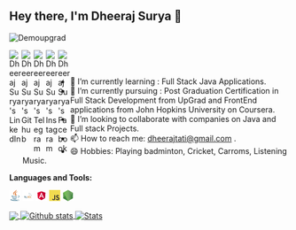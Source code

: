 ## Hey there, I'm Dheeraj Surya 👋

<p align="left"> <img src="https://komarev.com/ghpvc/?username=Demoupgrad&label=Views&color=blue&style=plastic" alt="Demoupgrad" /> </p>

<a href="https://www.linkedin.com/in/dheerajsuryathati/">
  <img align="left" alt="Dheeraj Surya's LinkedIn" width="22px" src="https://cdn.jsdelivr.net/npm/simple-icons@v3/icons/linkedin.svg" />
</a>
<a href="https://github.com/DheerajSurya">
  <img align="left" alt="Dheeraj Surya's Github" width="22px" src="https://cdn.jsdelivr.net/npm/simple-icons@v3/icons/github.svg" />
</a>
<a href="+91-9505440518">
  <img align="left" alt="Dheeraj Surya's Telegram" width="22px" src="https://cdn.jsdelivr.net/npm/simple-icons@v3/icons/telegram.svg" />
</a>
<a href="https://www.instagram.com/__.s.u.r.y.a.___/">
  <img align="left" alt="Dheeraj Surya's Instagram" width="22px" src="https://cdn.jsdelivr.net/npm/simple-icons@v3/icons/instagram.svg" />
</a>
<a href="https://www.facebook.com/dheeraj.surya.7/">
  <img align="left" alt="Dheeraj Surya's Facebook" width="22px" src="https://cdn.jsdelivr.net/npm/simple-icons@v3/icons/facebook.svg" />
</a>


<br/>
<br/>


- 🔭 I’m currently learning : Full Stack Java Applications.
- 🌱 I’m currently pursuing : Post Graduation Certification in Full Stack Development from UpGrad and FrontEnd applications from John Hopkins University on Coursera.
- 👯 I’m looking to collaborate with companies on Java and Full stack Projects.
- 📫 How to reach me: dheerajtati@gmail.com . 
- 😄 Hobbies: Playing badminton, Cricket, Carroms, Listening Music.


**Languages and Tools:**

<code><img height="20" src="https://raw.githubusercontent.com/github/explore/80688e429a7d4ef2fca1e82350fe8e3517d3494d/topics/java/java.png"></code>
<code><img height="20" src="https://raw.githubusercontent.com/github/explore/80688e429a7d4ef2fca1e82350fe8e3517d3494d/topics/mysql/mysql.png"></code>
<code><img height="20" src="https://raw.githubusercontent.com/github/explore/80688e429a7d4ef2fca1e82350fe8e3517d3494d/topics/angular/angular.png"></code>
<code><img height="20" src="https://raw.githubusercontent.com/github/explore/80688e429a7d4ef2fca1e82350fe8e3517d3494d/topics/javascript/javascript.png"></code>
<code><img height="20" src="https://raw.githubusercontent.com/github/explore/80688e429a7d4ef2fca1e82350fe8e3517d3494d/topics/nodejs/nodejs.png"></code> 



<a href="https://github.com/DheerajSurya">
  <img align="center" src="https://github-readme-stats.vercel.app/api?username=DheerajSurya&&show_icons=true&title_color=ffffff&icon_color=bb2acf&text_color=daf7dc&bg_color=151515" />
</a>
<a href="https://github.com/DheerajSurya">
 <img align="center" src="https://github-readme-stats.vercel.app/api?username=DheerajSurya&show_icons=true&theme=dark&line_height=27" alt="Github stats"/>
 <img align="center" src="https://github-readme-stats.vercel.app/api?username=DheerajSurya&show_icons=true&theme=dark&line_height=27" alt="Stats"/>
</a>


<div align="center">
  
  
</div>
